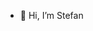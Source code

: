 - 👋 Hi, I’m Stefan

<!---
aichholzer/aichholzer is a ✨ special ✨ repository because its `README.md` (this file) appears on your GitHub profile.
You can click the Preview link to take a look at your changes.
--->

